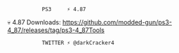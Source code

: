               PS3     ⚡ 4.87 
💀 4.87 Downloads: https://github.com/modded-gun/ps3-4_87/releases/tag/ps3-4_87Tools 

               TWITTER ⚡ @darkCracker4 
